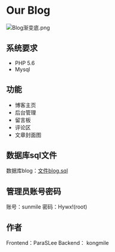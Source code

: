 # Our Blog
![Blog渐变底.png](https://i.loli.net/2019/03/22/5c94b6a55a155.png)

## 系统要求
+ PHP 5.6
+ Mysql

## 功能
+ 博客主页
+ 后台管理
+ 留言板
+ 评论区
+ 文章封面图

## 数据库sql文件
数据库blog：[文件blog.sql][1]

## 管理员账号密码
账号：sunmile 密码：Hywx!(root)

## 作者
Frontend：ParaSLee
Backend： kongmile


  [1]: https://github.com/PkongStudio/Blog/blob/master/blog.sql
